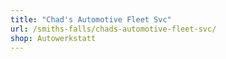 ```yaml
---
title: "Chad's Automotive Fleet Svc"
url: /smiths-falls/chads-automotive-fleet-svc/
shop: Autowerkstatt
---
```

